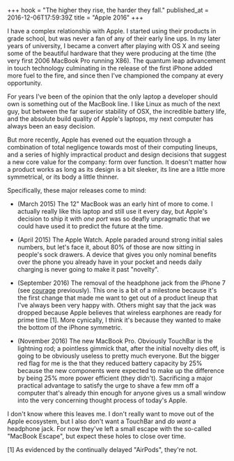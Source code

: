 +++
hook = "The higher they rise, the harder they fall."
published_at = 2016-12-06T17:59:39Z
title = "Apple 2016"
+++

I have a complex relationship with Apple. I started using their products in
grade school, but was never a fan of any of their early line ups. In my later
years of  university, I became a convert after playing with OS X and seeing
some of the beautiful hardware that they were producing at the time (the very
first 2006 MacBook Pro running X86). The quantum leap advancement in touch
technology culminating in the release of the first iPhone added more fuel to
the fire, and since then I've championed the company at every opportunity.

For years I've been of the opinion that the only laptop a developer should
own is something out of the MacBook line. I like Linux as much of the next guy,
but between the far superior stability of OSX, the incredible battery life, and
the absolute build quality of Apple's laptops, my next computer has always been
an easy decision.

But more recently, Apple has evened out the equation through a combination of
total negligence towards most of their computing lineups, and a series of highly
impractical product and design decisions that suggest a new core value for the
company: form over function. It doesn't matter how a product works as long as
its design is a bit sleeker, its line are a little more symmetrical, or its body
a little thinner.

Specifically, these major releases come to mind:

* (March 2015) The 12" MacBook was an early hint of more to come. I actually
  really like this laptop and still use it every day, but Apple's decision to
  ship it with _one port_ was so deafly unpragmatic that we could have used it
  to predict the future at the time.

* (April 2015) The Apple Watch. Apple paraded around strong initial sales
  numbers, but let's face it, about 80% of those are now sitting in people's
  sock drawers. A device that gives you only nominal benefits over the phone
  you already have in your pocket and needs daily charging is never going to
  make it past "novelty".

* (September 2016) The removal of the headphone jack from the iPhone 7 (see
  [courage] previously). This one is a bit of a milestone because it's the
  first change that made me want to get out of a product lineup that I've
  always been very happy with. Others might say that the jack was dropped
  because Apple believes that wireless earphones are ready for prime time [1].
  More cynically, I think it's because they wanted to make the bottom of the
  iPhone symmetric.

* (November 2016) The new MacBook Pro. Obviously TouchBar is the lightning rod;
  a pointless gimmick that, after the initial novelty dies off, is going to be
  obviously useless to pretty much everyone. But the bigger red flag for me is
  the that they reduced battery capacity by 25% because the new components were
  expected to make up the difference by being 25% more power efficient (they
  didn't). Sacrificing a major practical advantage to satisfy the urge to shave
  a few mm off a computer that's already thin enough for anyone gives us a
  small window into the very concerning thought process of today's Apple.

I don't know where this leaves me. I don't really want to move out of the Apple
ecosystem, but I also don't want a TouchBar and _do want_ a headphone jack. For
now they've left a small escape with the so-called "MacBook Escape", but expect
these holes to close over time.

[courage]: /fragments/courage

[1] As evidenced by the continually delayed "AirPods", they're not.
